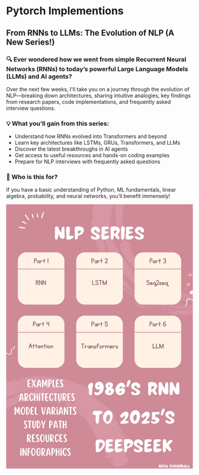 # Pytorch Implementions

## From RNNs to LLMs: The Evolution of NLP (A New Series!)

### 🔍 Ever wondered how we went from simple Recurrent Neural Networks (RNNs) to today’s powerful Large Language Models (LLMs) and AI agents?

Over the next few weeks, I'll take you on a journey through the evolution of NLP—breaking down architectures, sharing intuitive analogies, key findings from research papers, code implementations, and frequently asked interview questions.

### 💡 What you’ll gain from this series:
- Understand how RNNs evolved into Transformers and beyond
- Learn key architectures like LSTMs, GRUs, Transformers, and LLMs
- Discover the latest breakthroughs in AI agents 
- Get access to useful resources and hands-on coding examples
- Prepare for NLP interviews with frequently asked questions

### 🔑 Who is this for?
If you have a basic understanding of Python, ML fundamentals, linear algebra, probability, and neural networks, you’ll benefit immensely!

![](https://github.com/neha-duggirala/Attention-Pytorch/blob/main/Infographics/series_intro.jpeg)
